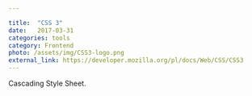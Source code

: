 ```yaml
---

title:  "CSS 3"
date:   2017-03-31
categories: tools
category: Frontend
photo: /assets/img/CSS3-logo.png
external_link: https://developer.mozilla.org/pl/docs/Web/CSS/CSS3
---
```

Cascading Style Sheet.
